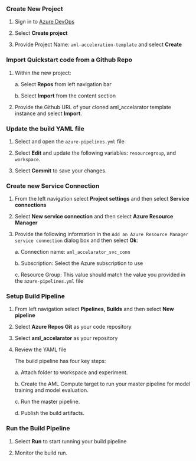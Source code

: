 ### Create New Project

1. Sign in to [Azure DevOps](http://dev.azure.com)

2. Select **Create project**

3. Provide Project Name: `aml-acceleration-template` and select **Create**

    
###  Import Quickstart code from a Github Repo

1. Within the new project:

   a. Select **Repos** from left navigation bar
   
   b. Select **Import** from the content section
   
   
2. Provide the Github URL of your cloned aml_accelarator template instance and select **Import**. 


### Update the build YAML file

1. Select and open the `azure-pipelines.yml` file

2. Select **Edit** and update the following variables: `resourcegroup`, and `workspace`. 

3. Select **Commit** to save your changes.

  
### Create new Service Connection

1. From the left navigation select **Project settings** and then select **Service connections**

2. Select **New service connection** and then select **Azure Resource Manager**

3. Provide the following information in the `Add an Azure Resource Manager service connection` dialog box and then select **Ok**:
 
   a. Connection name: `aml_accelarator_svc_conn`
   
   b. Subscription: Select the Azure subscription to use
   
   c. Resource Group: This value should match the value you provided in the `azure-pipelines.yml` file
   
### Setup Build Pipeline

1. From left navigation select **Pipelines, Builds** and then select **New pipeline**
    
2. Select **Azure Repos Git** as your code repository

3. Select **aml_accelarator** as your repository

4. Review the YAML file

    The build pipeline has four key steps:
    
    a. Attach folder to workspace and experiment. 
    
    b. Create the AML Compute target to run your master pipeline for model training and model evaluation.
    
    c. Run the master pipeline. 
    
    d. Publish the build artifacts. 

### Run the Build Pipeline

1. Select **Run** to start running your build pipeline

2. Monitor the build run. 
